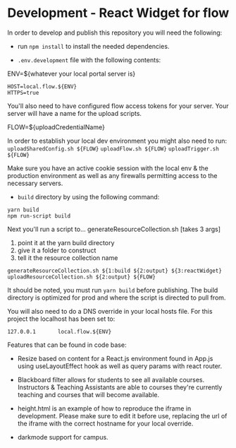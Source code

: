 # Development - React Widget for flow

In order to develop and publish this repository you will need the following:

- run `npm install` to install the needed dependencies.

- `.env.development` file with the following contents:

ENV=${whatever your local portal server is}

```
HOST=local.flow.${ENV}
HTTPS=true
```

You'll also need to have configured flow access tokens for your server.  Your server will have a name for the upload scripts.

FLOW=${uploadCredentialName}

In order to establish your local dev environment you might also need to run:
`uploadSharedConfig.sh ${FLOW}`
`uploadFlow.sh ${FLOW}`
`uploadTrigger.sh ${FLOW}`

Make sure you have an active cookie session with the local env & the production environment as well as any firewalls permitting access to the necessary servers.

- `build` directory by using the following command:

```
yarn build
npm run-script build
```

Next you'll run a script to... generateResourceCollection.sh [takes 3 args]

1. point it at the yarn build directory
2. give it a folder to construct
3. tell it the resource collection name

```
generateResourceCollection.sh ${1:build ${2:output} ${3:reactWidget}
uploadResourceCollection.sh ${2:output} ${FLOW}
```

It should be noted, you must run `yarn build` before publishing. The build directory is optimized for prod and where the script is directed to pull from.

You will also need to do a DNS override in your local hosts file.
For this project the localhost has been set to:

```
127.0.0.1       local.flow.${ENV}
```

Features that can be found in code base:

- Resize based on content for a React.js environment found in App.js using useLayoutEffect hook as well as query params with react router.

- Blackboard filter allows for students to see all available courses. Instructors & Teaching Assistants are able to courses they're currently teaching and courses that will become available.

- height.html is an example of how to reproduce the iframe in development.  Please make sure to edit it before use, replacing the url of the iframe with the correct hostname for your local override.
- darkmode support for campus.
